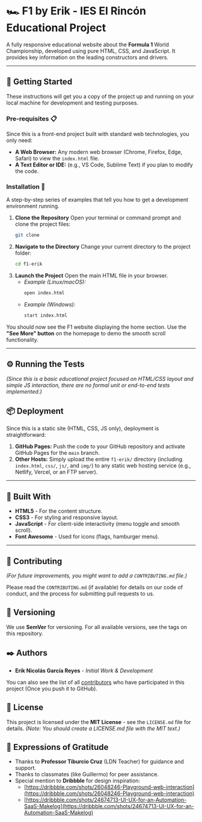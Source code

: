 # 🏎️ F1 by Erik - IES El Rincón Educational Project

A fully responsive educational website about the **Formula 1** World Championship, developed using pure HTML, CSS, and JavaScript. It provides key information on the leading constructors and drivers.

---

## 🚀 Getting Started

These instructions will get you a copy of the project up and running on your local machine for development and testing purposes.

### Pre-requisites 📋

Since this is a front-end project built with standard web technologies, you only need:

* **A Web Browser:** Any modern web browser (Chrome, Firefox, Edge, Safari) to view the `index.html` file.
* **A Text Editor or IDE:** (e.g., VS Code, Sublime Text) if you plan to modify the code.

### Installation 🔧

A step-by-step series of examples that tell you how to get a development environment running.

1.  **Clone the Repository**
    Open your terminal or command prompt and clone the project files:
    ```bash
    git clone 

    ```
2.  **Navigate to the Directory**
    Change your current directory to the project folder:
    ```bash
    cd f1-erik
    ```
3.  **Launch the Project**
    Open the main HTML file in your browser.
    * *Example (Linux/macOS):*
        ```bash
        open index.html
        ```
    * *Example (Windows):*
        ```bash
        start index.html
        ```

You should now see the F1 website displaying the home section. Use the **"See More" button** on the homepage to demo the smooth scroll functionality.

---

## ⚙️ Running the Tests

*(Since this is a basic educational project focused on HTML/CSS layout and simple JS interaction, there are no formal unit or end-to-end tests implemented.)*

## 📦 Deployment

Since this is a static site (HTML, CSS, JS only), deployment is straightforward:

1.  **GitHub Pages:** Push the code to your GitHub repository and activate GitHub Pages for the `main` branch.
2.  **Other Hosts:** Simply upload the entire `f1-erik/` directory (including `index.html`, `css/`, `js/`, and `img/`) to any static web hosting service (e.g., Netlify, Vercel, or an FTP server).

---

## 🔨 Built With

* **HTML5** - For the content structure.
* **CSS3** - For styling and responsive layout.
* **JavaScript** - For client-side interactivity (menu toggle and smooth scroll).
* **Font Awesome** - Used for icons (flags, hamburger menu).

---

## 🤝 Contributing

*(For future improvements, you might want to add a `CONTRIBUTING.md` file.)*

Please read the `CONTRIBUTING.md` (if available) for details on our code of conduct, and the process for submitting pull requests to us.

## 📌 Versioning

We use **SemVer** for versioning. For all available versions, see the tags on this repository.

## ✒️ Authors

* **Erik Nicolás García Reyes** - *Initial Work & Development*

You can also see the list of all [contributors](https://github.com/your-username/f1-erik/graphs/contributors) who have participated in this project (Once you push it to GitHub).

## 📄 License

This project is licensed under the **MIT License** - see the `LICENSE.md` file for details. *(Note: You should create a LICENSE.md file with the MIT text.)*

## 🎉 Expressions of Gratitude

* Thanks to **Professor Tiburcio Cruz** (LDN Teacher) for guidance and support.
* Thanks to classmates (like Guillermo) for peer assistance.
* Special mention to **Dribbble** for design inspiration:
    * [https://dribbble.com/shots/26048246-Playground-web-interaction](https://dribbble.com/shots/26048246-Playground-web-interaction)
    * [https://dribbble.com/shots/24674713-UI-UX-for-an-Automation-SaaS-Makelog](https://dribbble.com/shots/24674713-UI-UX-for-an-Automation-SaaS-Makelog)
